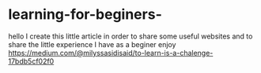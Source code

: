 # learning-for-beginers-
hello I create this little article in order to share some useful websites and to share the little experience I have as a beginer enjoy https://medium.com/@milyssasidisaid/to-learn-is-a-chalenge-17bdb5cf02f0
